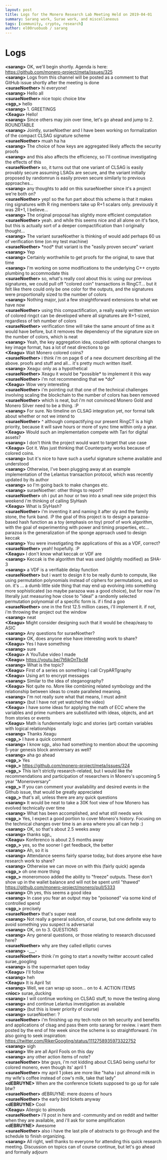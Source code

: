 ```yaml
---
layout: post
title: Logs for the Monero Research Lab Meeting Held on 2019-04-01
summary: Sarang work, Surae work, and miscellaneous
tags: [community, crypto, research]
author: el00ruobuob / sarang
---
```


# Logs  

**\<sarang>** OK, we'll begin shortly. Agenda is here: https://github.com/monero-project/meta/issues/325  
**\<sarang>** Logs from this channel will be posted as a comment to that GitHub issue shortly after the meeting is done  
**\<suraeNoether>** hi everyone!  
**\<sarang>** Hello all  
**\<suraeNoether>** nice topic choice btw  
**\<sgp\_>** hello  
**\<sarang>** 1. GREETINGS  
**\<Xeagu>** Hello!  
**\<sarang>** Since others may join over time, let's go ahead and jump to 2. ROUNDTABLE  
**\<sarang>** Jointly, suraeNoether and I have been working on formalization of the compact CLSAG signature scheme  
**\<suraeNoether>** muah ha ha  
**\<sarang>** The choice of how keys are aggregated likely affects the security proofs  
**\<sarang>** and this also affects the efficiency, so I'll continue investigating the effects of this  
**\<suraeNoether>** so, it turns out that one variant of CLSAG is easily provably secure assuming LSAGs are secure, and the variant initially proposed by randomrun is easily proven secure similarly to previous approaches...  
**\<sarang>** any thoughts to add on this suraeNoether since it's a project we're both on?  
**\<suraeNoether>** yep! so the fun part about this scheme is that it makes ring signatures with R ring members take up R+1 scalars only. previously it was 2R+1, I believe...  
**\<sarang>** The original proposal has slightly more efficient computation  
**\<suraeNoether>** yeah. and while this seems nice and all alone on it's face, but this is actually sort of a deeper compactification than I originally thought...  
**\<sarang>** The variant suraeNoether is thinking of would add perhaps 60 us of verification time (on my test machine)  
**\<suraeNoether>** \*nod\* that variant is the "easily proven secure" variant  
**\<sarang>** Yep  
**\<sarang>** Certainly worthwhile to get proofs for the original, to save that time  
**\<sarang>** I'm working on some modifications to the underlying C++ crypto plumbing to accommodate this  
**\<suraeNoether>** so, what's really cool about this is: using our previous signatures, we could pull off "colored coin" transactions in RingCT... but it felt like there could only be one color for the outputs, and the signatures were proportionally sized to the number of colors  
**\<sarang>** Nothing major, just a few straightforward extensions to what we have now  
**\<suraeNoether>** using this compactification, a really easily written version of colored ringct can be developed where all signatures are R+1-sized, regardless of teh number of colors  
**\<suraeNoether>** verification time will take the same amount of time as it would have before, but it removes the dependency of the signature size on the number of colors, which is neat  
**\<sarang>** Yeah, the key aggregation idea, coupled with optional changes to key image format, has a lot of neat directions to go  
**\<Xeagu>** Wait Monero colored coins?  
**\<suraeNoether>** i think i'm on page 6 of a new document describing all the above. proofs and stuff and all... it's pretty much written itself.  
**\<sarang>** Xeagu: only as a hypothetical  
**\<suraeNoether>** Xeagu it would be \*possible\* to implement it this way  
**\<suraeNoether>** i'm not recommending that we \*do\*  
**\<Xeagu>** Wow very interesting  
**\<suraeNoether>** i'm pointing out that one of the technical challenges involving scaling the blockchain to the number of colors has been removed  
**\<suraeNoether>** which is neat, but i'm not convinced Monero Gold and Monero Silver need to be a thing. :P  
**\<sarang>** For sure. No timeline on CLSAG integration yet, nor formal talk about whether or not we intend to  
**\<suraeNoether>** ^ although compactifying our present RingCT is a high priority, because it will save hours or more of sync time within only a year.  
**\<Xeagu>** Would such an implementation compete with Tari for digital assets?  
**\<sarang>** I don't think the project would want to target that use case  
**\<Xeagu>** Got it. Was just thinking that Counterparty works because of colored coins.  
**\<sarang>** but it's nice to have such a useful signature scheme available and understood  
**\<sarang>** Otherwise, I've been plugging away at an example implementation of the Lelantus transaction protocol, which was recently updated by its author  
**\<sarang>** so I'm going back to make changes etc.  
**\<sarang>** suraeNoether: other things to report?  
**\<suraeNoether>** oh i put an hour or two into a small new side project this weekend i'm thinking of calling SlyHash  
**\<Xeagu>** What is SlyHash?  
**\<suraeNoether>** i'm inventing it and naming it after sly and the family stone, the funk band. :P the goal of this project is to design a parazoa-based hash function as a toy (emphasis on toy) proof of work algorithm, with the goal of experimenting with power and timing properties, etc... parazoa is the generalization of the sponge approach used to design keccak  
**\<sarang>** You were investigating the applications of this as a VDF, correct?  
**\<suraeNoether>** yeah! hopefully. :P  
**\<Xeagu>** I don't know what keccak or VDF are  
**\<sarang>** Keccak is the algorithm that was used (slightly modified) as SHA-3  
**\<sarang>** a VDF is a verifiable delay function  
**\<suraeNoether>** but i want to design it to be really dumb to compute, like using permutation polynomials instead of ciphers for permutations, and so on. it's ... a dumb little side thing that may end up evolving into something more sophisticated (so maybe parazoa was a good choice), but for now i'm literally just measuring how close to "ideal" a randomly selected permutation polynomial of a specific form is. if i find a goo  
**\<suraeNoether>** one in the first 12.5 million cases, i'll implement it. if not, i'm throwing the project out the window  
**\<sarang>** neat  
**\<Xeagu>** Might consider designing such that it would be cheap/easy to ASIC  
**\<sarang>** Any questions for suraeNoether?  
**\<sarang>** OK, does anyone else have interesting work to share?  
**\<Xeagu>** Yes I have something  
**\<sarang>** sure  
**\<Xeagu>** A YouTube video I made  
**\<Xeagu>** https://youtu.be/7t6ikOnTbcM  
**\<sarang>** What is the topic?  
**\<Xeagu>** First of a series on something I call CrypARTgraphy  
**\<Xeagu>** Using art to encrypt messages  
**\<sarang>** Similar to the idea of steganography?  
**\<Xeagu>** Not quite no. More like combining related symbology and the relationship between ideas to create paralleled meaning.  
**\<sarang>** I'm not really sure what that means, I must admit  
**\<sarang>** (but I have not yet watched the video)  
**\<Xeagu>** I have some ideas for applying the math of ECC where the variables and prime numbers are substituted with ideas, objects, and art from stories or events  
**\<Xeagu>** Math is fundementally logic and stories (art) contain variables with logical relationships  
**\<sarang>** Thanks Xeagu  
**\<sgp\_>** I have a quick comment  
**\<sarang>** I know sgp\_ also had something to mention about the upcoming 5-year genesis block anniversary as well?  
**\<sarang>** aha go ahead  
**\<sgp\_>** Yes  
**\<sgp\_>** https://github.com/monero-project/meta/issues/324  
**\<sgp\_>** This isn't strictly research-related, but I would like the recommendations and participation of researchers in Monero's upcoming 5 year "Moneroversary"  
**\<sgp\_>** If you can comment your availability and desired events in the Github issue, that would be greatly appreciated  
**\<sgp\_>** that's all, unless there are any quick questions  
**\<sarang>** It would be neat to take a 30K foot view of how Monero has evolved technically over time  
**\<sarang>** What has been accomplished, and what still needs work  
**\<sgp\_>** Yes, I expect a good portion to cover Monero's history. Focusing on the technical changes over time is an area where you all can help :)  
**\<sarang>** OK, so that's about 2.5 weeks away  
**\<sarang>** thanks sgp\_  
**\<Xeagu>** Konferenco is about 2.5 months away  
**\<sgp\_>** yes, so the sooner I get feedback, the better  
**\<sarang>** Ah, so it is  
**\<sarang>** Attendance seems fairly sparse today, but does anyone else have research work to share?  
**\<sarang>** Otherwise we can move on with this (fairly quick) agenda  
**\<sgp\_>** oh one more thing  
**\<sgp\_>** moneromooo added the ability to "freeze" outputs. These don't show up in the wallet balance and will not be spent until "thawed" https://github.com/monero-project/monero/pull/5333  
**\<sarang>** Oh yes, this seems a good idea  
**\<sarang>** In case you fear an output may be "poisoned" via some kind of controlled spend  
**\<sgp\_>** precisely  
**\<suraeNoether>** that's super neat  
**\<sarang>** Not really a general solution, of course, but one definite way to avoid something you suspect is adversarial  
**\<sarang>** OK, on to 3. QUESTIONS  
**\<sarang>** Any general questions, or those relating to research discussed here?  
**\<suraeNoether>** why are they called elliptic curves  
**\<sarang>** -\_\_\_-  
**\<suraeNoether>** think i'm going to start a novelty twitter account called surae\_googling  
**\<sarang>** is the supermarket open today  
**\<Xeagu>** I'll follow  
**\<sarang>** heh  
**\<Xeagu>** It is April 1st  
**\<sarang>** Well, we can wrap up soon... on to 4. ACTION ITEMS  
**\<nioc>** surae\_ducking  
**\<sarang>** I will continue working on CLSAG stuff, to move the testing along  
**\<sarang>** and continue Lelantus investigation as available  
**\<sarang>** (but this is lower priority of course)  
**\<sarang>** suraeNoether: ?  
**\<suraeNoether>** i'm finishing up my tech note on teh security and benefits and applications of clsag and pass them onto sarang for review. i want them posted by the end of hte week since the scheme is so straightforward. i'm also going to seek inspiration: https://twitter.com/RikerGoogling/status/1112758935973322752  
**\<sarang>** sigh  
**\<sarang>** We are all April Fools on this day  
**\<sarang>** any other action items of note?  
**\<suraeNoether>** btw guys, i'm not kidding about CLSAG being useful for colored monero, even though its' april 1  
**\<suraeNoether>** my april 1 jokes are more like "haha i put almond milk in my wife's coffee instead of cow's milk, take that lady"  
**\<dEBRUYNE>** When are the conference tickets supposed to go up for sale btw?  
**\<suraeNoether>** dEBRUYNE: mere dozens of hours  
**\<suraeNoether>** the early bird tickets anyway  
**\<dEBRUYNE>** Cool  
**\<Xeagu>** Allergic to almonds  
**\<suraeNoether>** i'll post in here and -community and on reddit and twitter when they are available, and i'll ask for some amplification  
**\<dEBRUYNE>** Awesome  
**\<suraeNoether>** also i have the last pile of abstracts to go through and the schedule to finish organizing.  
**\<sarang>** All right, well thanks to everyone for attending this quick research meeting. Discussion on topics can of course continue, but let's go ahead and formally adjourn  

